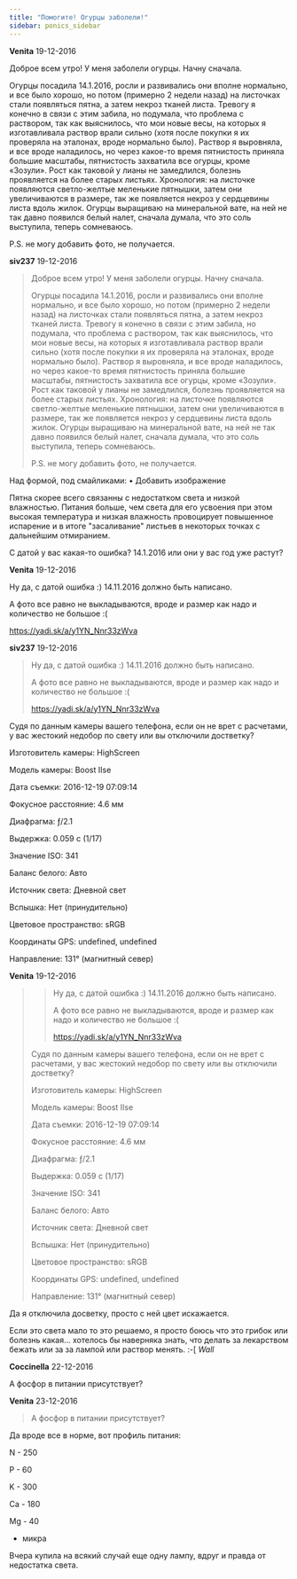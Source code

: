 ```yaml
---
title: "Помогите! Огурцы заболели!"
sidebar: ponics_sidebar
---
```


**Venita** 19-12-2016

Доброе всем утро! У меня заболели огурцы. Начну сначала. 

Огурцы посадила 14.1.2016, росли и развивались они вполне нормально, и все было хорошо, но потом (примерно 2 недели назад) на листочках стали появляться пятна, а затем некроз тканей листа. Тревогу я конечно в связи с этим забила, но подумала, что проблема с раствором, так как выяснилось, что мои новые весы, на которых я изготавливала раствор врали сильно (хотя после покупки я их проверяла на эталонах, вроде нормально было). Раствор я выровняла, и все вроде наладилось, но через какое-то время пятнистость приняла большие масштабы, пятнистость захватила все огурцы, кроме «Зозули». Рост как таковой у лианы не замедлился, болезнь проявляется на более старых листьях. Хронология: на листочке появляются светло-желтые меленькие пятнышки, затем они увеличиваются в размере, так же появляется некроз у сердцевины листа вдоль жилок. Огурцы выращиваю на минеральной вате, на ней не так давно появился белый налет, сначала думала, что это соль выступила, теперь сомневаюсь.

P.S. не могу добавить фото, не получается.


**siv237** 19-12-2016

> Доброе всем утро! У меня заболели огурцы. Начну сначала. 
> 
> Огурцы посадила 14.1.2016, росли и развивались они вполне нормально, и все было хорошо, но потом (примерно 2 недели назад) на листочках стали появляться пятна, а затем некроз тканей листа. Тревогу я конечно в связи с этим забила, но подумала, что проблема с раствором, так как выяснилось, что мои новые весы, на которых я изготавливала раствор врали сильно (хотя после покупки я их проверяла на эталонах, вроде нормально было). Раствор я выровняла, и все вроде наладилось, но через какое-то время пятнистость приняла большие масштабы, пятнистость захватила все огурцы, кроме «Зозули». Рост как таковой у лианы не замедлился, болезнь проявляется на более старых листьях. Хронология: на листочке появляются светло-желтые меленькие пятнышки, затем они увеличиваются в размере, так же появляется некроз у сердцевины листа вдоль жилок. Огурцы выращиваю на минеральной вате, на ней не так давно появился белый налет, сначала думала, что это соль выступила, теперь сомневаюсь.
> 
> P.S. не могу добавить фото, не получается.

Над формой, под смайликами: • Добавить изображение

Пятна скорее всего связанны с недостатком света и низкой влажностью. Питания больше, чем света для его усвоения при этом высокая температура и низкая влажность провоцирует повышенное испарение и в итоге "засаливание" листьев в некоторых точках с дальнейшим отмиранием.

С датой у вас какая-то ошибка? 14.1.2016 или они у вас год уже растут?


**Venita** 19-12-2016

Ну да, с датой ошибка :) 14.11.2016 должно быть написано. 

А фото все равно не выкладываются, вроде и размер как надо и количество не большое :(

https://yadi.sk/a/y1YN_Nnr33zWva


**siv237** 19-12-2016

> Ну да, с датой ошибка :) 14.11.2016 должно быть написано. 
> 
> А фото все равно не выкладываются, вроде и размер как надо и количество не большое :(
> 
> https://yadi.sk/a/y1YN_Nnr33zWva

Судя по данным камеры вашего телефона, если он не врет с расчетами, у вас жестокий недобор по свету или вы отключили достветку?

Изготовитель камеры: HighScreen

Модель камеры: Boost IIse

Дата съемки: 2016-12-19 07:09:14

Фокусное расстояние: 4.6 мм

Диафрагма: &#402;/2.1

Выдержка: 0.059 с (1/17)

Значение ISO: 341

Баланс белого: Авто

Источник света: Дневной свет

Вспышка: Нет (принудительно)

Цветовое пространство: sRGB

Координаты GPS: undefined, undefined

Направление: 131° (магнитный север)


**Venita** 19-12-2016

> > Ну да, с датой ошибка :) 14.11.2016 должно быть написано. 
> > 
> > А фото все равно не выкладываются, вроде и размер как надо и количество не большое :(
> > 
> > https://yadi.sk/a/y1YN_Nnr33zWva
> 
> 
> 
> Судя по данным камеры вашего телефона, если он не врет с расчетами, у вас жестокий недобор по свету или вы отключили достветку?
> 
> Изготовитель камеры: HighScreen
> 
> Модель камеры: Boost IIse
> 
> Дата съемки: 2016-12-19 07:09:14
> 
> Фокусное расстояние: 4.6 мм
> 
> Диафрагма: &#402;/2.1
> 
> Выдержка: 0.059 с (1/17)
> 
> Значение ISO: 341
> 
> Баланс белого: Авто
> 
> Источник света: Дневной свет
> 
> Вспышка: Нет (принудительно)
> 
> Цветовое пространство: sRGB
> 
> Координаты GPS: undefined, undefined
> 
> Направление: 131° (магнитный север)

Да я отключила досветку, просто с ней цвет искажается.

Если это света мало то это решаемо, я просто боюсь что это грибок или болезнь какая... хотелось бы наверняка знать, что делать за лекарством бежать или за за лампой или раствор менять. :-[ *Wall*


**Coccinella** 22-12-2016

А фосфор в питании присутствует?


**Venita** 23-12-2016

> А фосфор в питании присутствует?

Да вроде все в норме, вот профиль питания: 

N - 250

P - 60

K - 300

Ca - 180

Mg - 40

+ микра

Вчера купила на всякий случай еще одну лампу, вдруг и правда от недостатка света.


